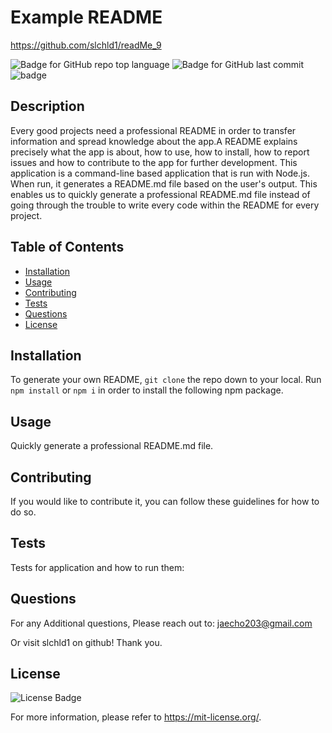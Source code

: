 
# Example README
https://github.com/slchld1/readMe_9

![Badge for GitHub repo top language](https://img.shields.io/github/languages/top/slchld1/readMe_9?style=flat&logo=appveyor)
![Badge for GitHub last commit](https://img.shields.io/github/last-commit/slchld1/readMe_9?style=flat&logo=appveyor)
![badge](https://img.shields.io/badge/license-MIT-brightgreen)<br />
## Description
Every good projects need a professional README in order to transfer information and spread knowledge about the app.A README explains precisely what the app is about, how to use, how to install,  how to report issues and how to contribute to the app for further development. This application is a command-line based application that is run with Node.js. When run, it generates a README.md file based on the user's output. This enables us to quickly generate a professional README.md file instead of going through the trouble to write every code within the README for every project.
## Table of Contents
* [Installation](#installation)
* [Usage](#usage)
* [Contributing](#contributing)
* [Tests](#tests)
* [Questions](#questions)
* [License](#license)   
## Installation
To generate your own README, `git clone` the repo down to your local. Run `npm install` or `npm i` in order to install the following npm package.

## Usage
Quickly generate a professional README.md file.

## Contributing
If you would like to contribute it, you can follow these guidelines for how to do so.

## Tests
Tests for application and how to run them:

## Questions
For any Additional questions, Please reach out to: jaecho203@gmail.com

Or visit slchld1 on github! Thank you.

## License
![License Badge](https://shields.io/badge/license-MIT-green)

For more information, please refer to https://mit-license.org/.
